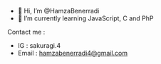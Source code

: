 - 👋 Hi, I’m @HamzaBenerradi
- 🌱 I’m currently learning JavaScript, C and PhP

Contact  me  :
- IG : sakuragi.4
- Email : hamzabenerradi4@gmail.com
